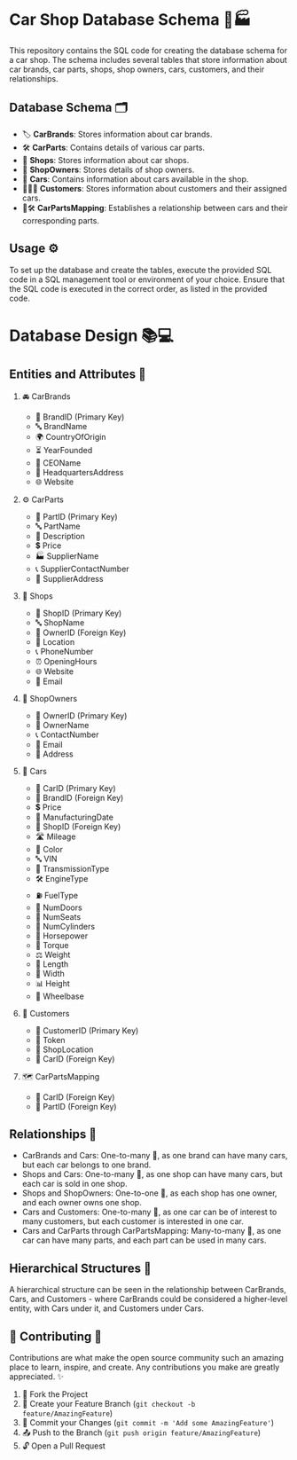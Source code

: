 # Car Shop Database Schema 🚗🏭

This repository contains the SQL code for creating the database schema for a car shop. The schema includes several tables that store information about car brands, car parts, shops, shop owners, cars, customers, and their relationships.

## Database Schema 🗂️

- 🏷️ **CarBrands**: Stores information about car brands.
- 🛠️ **CarParts**: Contains details of various car parts.
- 🏢 **Shops**: Stores information about car shops.
- 👥 **ShopOwners**: Stores details of shop owners.
- 🚙 **Cars**: Contains information about cars available in the shop.
- 🧑‍🤝‍🧑 **Customers**: Stores information about customers and their assigned cars.
- 🚗🛠️ **CarPartsMapping**: Establishes a relationship between cars and their corresponding parts.

## Usage ⚙️

To set up the database and create the tables, execute the provided SQL code in a SQL management tool or environment of your choice. Ensure that the SQL code is executed in the correct order, as listed in the provided code.
# Database Design 📚💻

## Entities and Attributes 📝

1. 🚘 CarBrands
   - 🔑 BrandID (Primary Key)
   - 🔤 BrandName
   - 🌍 CountryOfOrigin
   - ⏳ YearFounded
   - 👤 CEOName
   - 📍 HeadquartersAddress
   - 🌐 Website

2. ⚙️ CarParts
   - 🔑 PartID (Primary Key)
   - 🔤 PartName
   - 📝 Description
   - 💲 Price
   - 🏭 SupplierName
   - 📞 SupplierContactNumber
   - 📍 SupplierAddress

3. 🏪 Shops
   - 🔑 ShopID (Primary Key)
   - 🔤 ShopName
   - 🔗 OwnerID (Foreign Key)
   - 📍 Location
   - 📞 PhoneNumber
   - ⏰ OpeningHours
   - 🌐 Website
   - 📧 Email

4. 👥 ShopOwners
   - 🔑 OwnerID (Primary Key)
   - 👤 OwnerName
   - 📞 ContactNumber
   - 📧 Email
   - 📍 Address

5. 🚗 Cars
   - 🔑 CarID (Primary Key)
   - 🔗 BrandID (Foreign Key)
   - 💲 Price
   - 📅 ManufacturingDate
   - 🔗 ShopID (Foreign Key)
   - 🛣️ Mileage
   - 🌈 Color
   - 🔤 VIN
   - 🔄 TransmissionType
   - 🛠️ EngineType
   - ⛽ FuelType
   - 🚪 NumDoors
   - 💺 NumSeats
   - 🔢 NumCylinders
   - 🐎 Horsepower
   - 💪 Torque
   - ⚖️ Weight
   - 📏 Length
   - 📐 Width
   - 📊 Height
   - 🚐 Wheelbase

6. 🧍 Customers
   - 🔑 CustomerID (Primary Key)
   - 🔑 Token
   - 📍 ShopLocation
   - 🔗 CarID (Foreign Key)

7. 🗺️ CarPartsMapping
   - 🔗 CarID (Foreign Key)
   - 🔗 PartID (Foreign Key)

## Relationships 💞

- CarBrands and Cars: One-to-many 👥, as one brand can have many cars, but each car belongs to one brand.
- Shops and Cars: One-to-many 👥, as one shop can have many cars, but each car is sold in one shop.
- Shops and ShopOwners: One-to-one 👤, as each shop has one owner, and each owner owns one shop.
- Cars and Customers: One-to-many 👥, as one car can be of interest to many customers, but each customer is interested in one car.
- Cars and CarParts through CarPartsMapping: Many-to-many 🔀, as one car can have many parts, and each part can be used in many cars.

## Hierarchical Structures 🌳

A hierarchical structure can be seen in the relationship between CarBrands, Cars, and Customers - where CarBrands could be considered a higher-level entity, with Cars under it, and Customers under Cars.

## 🌟 **Contributing** 🌟

Contributions are what make the open source community such an amazing place to learn, inspire, and create. Any contributions you make are greatly appreciated. ✨

1. 🍴 Fork the Project
2. 🌿 Create your Feature Branch (`git checkout -b feature/AmazingFeature`)
3. 💾 Commit your Changes (`git commit -m 'Add some AmazingFeature'`)
4. 📤 Push to the Branch (`git push origin feature/AmazingFeature`)
5. 🔓 Open a Pull Request


